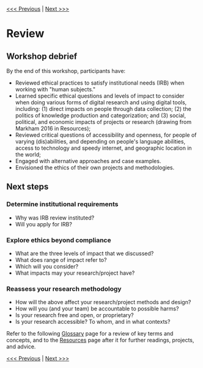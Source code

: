 [<<< Previous](cases.md) | [Next >>>](glossary.md)

# Review  

## Workshop debrief

By the end of this workshop, participants have:

* Reviewed ethical practices to satisfy institutional needs (IRB) when working with "human subjects."
* Learned specific ethical questions and levels of impact to consider when doing various forms of digital research and using digital tools, including: (1) direct impacts on people through data collection; (2) the politics of knowledge production and categorization; and (3) social, political, and economic impacts of projects or research (drawing from Markham 2016 in Resources);
* Reviewed critical questions of accessibility and openness, for people of varying (dis)abilities, and depending on people's language abilities, access to technology and speedy internet, and geographic location in the world;  
* Engaged with alternative approaches and case examples.
* Envisioned the ethics of their own projects and methodologies.

## Next steps 

### Determine institutional requirements

- Why was IRB review instituted?
- Will you apply for IRB?

### Explore ethics beyond compliance

- What are the three levels of impact that we discussed?
- What does range of impact refer to?
- Which will you consider?
- What impacts may your research/project have?  

### Reassess your research methodology

- How will the above affect your research/project methods and design?  
- How will you (and your team) be accountable to possible harms?  
- Is your research free and open, or proprietary?
- Is your research accessible? To whom, and in what contexts?  

Refer to the following [Glossary](glossary.md) page for a review of key terms and concepts, and to the [Resources](resources.md) page after it for further readings, projects, and advice.

[<<< Previous](cases.md) | [Next >>>](glossary.md)  
